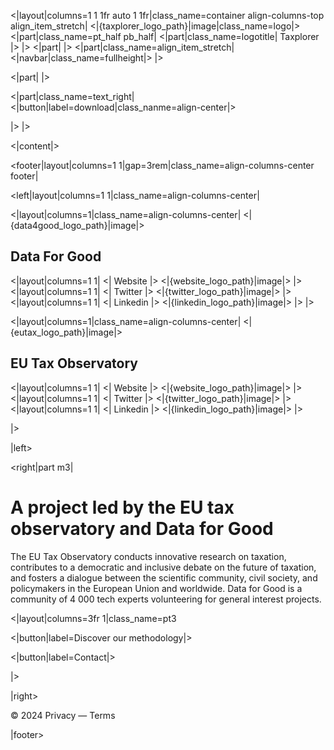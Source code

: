 
<|layout|columns=1 1 1fr auto 1 1fr|class_name=container align-columns-top align_item_stretch|
<|{taxplorer_logo_path}|image|class_name=logo|>
<|part|class_name=pt_half pb_half|
<|part|class_name=logotitle|
Taxplorer
|>
|>
<|part|
|>
<|part|class_name=align_item_stretch|
<|navbar|class_name=fullheight|>
|>

<|part|
|>


<|part|class_name=text_right|
<|button|label=download|class_nanme=align-center|>

[//]: # (<|toggle|theme|class_name=relative nolabel|>)
|>
|>



<|content|>



<footer|layout|columns=1 1|gap=3rem|class_name=align-columns-center footer|

<left|layout|columns=1 1|class_name=align-columns-center|

<|layout|columns=1|class_name=align-columns-center|
<|{data4good_logo_path}|image|>
## Data For Good

<|layout|columns=1 1|
<|
Website
|>
<|{website_logo_path}|image|>
|>
<|layout|columns=1 1|
<|
Twitter
|>
<|{twitter_logo_path}|image|>
|>
<|layout|columns=1 1|
<|
Linkedin
|>
<|{linkedin_logo_path}|image|>
|>
|>

<|layout|columns=1|class_name=align-columns-center|
<|{eutax_logo_path}|image|>
## EU Tax Observatory  
<|layout|columns=1 1|
<|
Website
|>
<|{website_logo_path}|image|>
|>
<|layout|columns=1 1|
<|
Twitter
|>
<|{twitter_logo_path}|image|>
|>
<|layout|columns=1 1|
<|
Linkedin
|>
<|{linkedin_logo_path}|image|>
|>

|>

|left>

<right|part m3|

# A project led by the EU tax observatory and Data for Good

The EU Tax Observatory conducts innovative research on taxation, 
contributes to a democratic and inclusive debate on the future of 
taxation, and fosters a dialogue between the scientific community, 
civil society, and policymakers in the European Union and worldwide.
Data for Good is a community of 4 000 tech experts volunteering 
for general interest projects.  

<|layout|columns=3fr 1|class_name=pt3

<|button|label=Discover our methodology|>

<|button|label=Contact|>

|>

|right>

© 2024 Privacy — Terms

|footer>